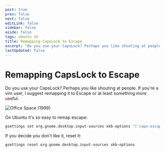 ```yaml
---
post: true
prev: false
next: false
editLink: false
sidebar: false
aside: false
tags: ubuntu sh
title: Remapping CapsLock to Escape
excerpt: "Do you use your CapsLock? Perhaps you like shouting at people. If you're a vim user, I suggest remapping it to Escape or at least something more useful."
lastUpdated: false
---
```


# Remapping CapsLock to Escape

Do you use your CapsLock? Perhaps you like shouting at people. If you're a vim user, I suggest remapping it to Escape or at least something more useful.

![Office Space (1999)](/assets/images/office-space.webp)

 On Ubuntu it's so easy to remap escape:

```bash
gsettings set org.gnome.desktop.input-sources xkb-options "['caps:escape']"
```

If you decide you don't like it, reset it:

```bash
gsettings reset org.gnome.desktop.input-sources xkb-options
```

